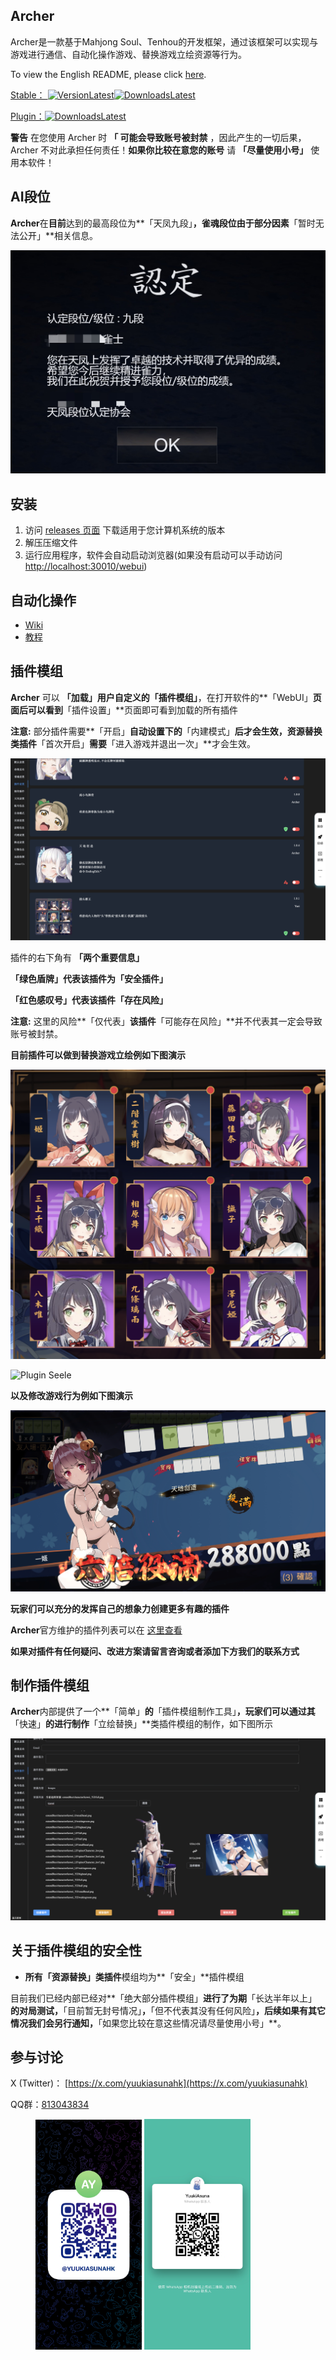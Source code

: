 ## Archer

Archer是一款基于Mahjong Soul、Tenhou的开发框架，通过该框架可以实现与游戏进行通信、自动化操作游戏、替换游戏立绘资源等行为。

To view the English README, please click [here](./README_EN.md).

[Stable： ![VersionLatest](https://img.shields.io/github/release/moxcomic/archer.svg)![DownloadsLatest](https://img.shields.io/github/downloads/moxcomic/archer/latest/total.svg)](https://github.com/moxcomic/archer/releases/latest)

[Plugin：![DownloadsLatest](https://img.shields.io/github/downloads/moxcomic/archer/plugin/total.svg)](https://github.com/moxcomic/archer/releases/plugin)

**警告** 在您使用 Archer 时 **「 可能会导致账号被封禁** ，因此产生的一切后果，Archer 不对此承担任何责任！**如果你比较在意您的账号** 请 **「尽量使用小号」** 使用本软件！

## AI段位

**Archer**在**目前**达到的最高段位为**「天凤九段」**，**雀魂**段位由于部分因素**「暂时无法公开」**相关信息。

![rank_9_dan](./rank_9_dan.jpg)

## 安装

1. 访问 [releases 页面](https://github.com/moxcomic/archer/releases/latest) 下载适用于您计算机系统的版本
2. 解压压缩文件
3. 运行应用程序，软件会自动启动浏览器(如果没有启动可以手动访问 [http://localhost:30010/webui](http://localhost:30010/webui))

## 自动化操作

- [Wiki](https://github.com/moxcomic/archer/wiki)
- [教程](https://github.com/moxcomic/archer/blob/main/lesson/Navigation.md)

## 插件模组

**Archer** 可以 **「加载」**用户自定义的**「插件模组」**，在打开软件的**「WebUI」**页面后可以看到**「插件设置」**页面即可看到加载的所有插件

**注意:** 部分插件需要**「开启」**自动设置下的**「内建模式」**后才会生效，资源替换类插件**「首次开启」**需要**「进入游戏并退出一次」**才会生效。

![Plugin Setting](./plugin_setting.png)

插件的右下角有 **「两个重要信息」**

**「绿色盾牌」**代表该插件为**「安全插件」**

**「红色感叹号」**代表该插件**「存在风险」**

**注意:** 这里的风险**「仅代表」**该插件**「可能存在风险」**并不代表其一定会导致账号被封禁。

**目前插件可以做到替换游戏立绘例如下图演示**

![Plugin JieTouBW](./plugin_jietoubw.png)

![Plugin Seele](./plugin_seele.png)

**以及修改游戏行为例如下图演示**

![Plugin EndingEdit](./plugin_ending_edit.png)

**玩家们可以充分的发挥自己的想象力创建更多有趣的插件**

**Archer**官方维护的插件列表可以在 [这里查看](https://github.com/moxcomic/archer/releases/tag/plugin)

**如果对插件有任何疑问、改进方案请留言咨询或者添加下方我们的联系方式**

## 制作插件模组

**Archer**内部提供了一个**「简单」**的**「插件模组制作工具」**，玩家们可以通过其**「快速」**的进行制作**「立绘替换」**类插件模组的制作，如下图所示

![Plugin Make](./plugin_make.png)

## 关于插件模组的安全性

- **所有「资源替换」类插件**模组均为**「安全」**插件模组

目前我们已经内部已经对**「绝大部分插件模组」**进行了为期**「长达半年以上」**的对局测试，**「目前暂无封号情况」**，**「但不代表其没有任何风险」**，后续如果有其它情况我们会另行通知，**「如果您比较在意这些情况请尽量使用小号」**。

## 参与讨论

X (Twitter)： [https://x.com/yuukiasunahk](https://x.com/yuukiasunahk)

QQ群：[813043834](http://qm.qq.com/cgi-bin/qm/qr?_wv=1027&k=lpj-aL7OUe2vy5rSo13Pb-L5nPpLn1SQ&authKey=tlxLDUf6SOkh%2BJtfmgzYW9Ff0oScjghCKMLNRlLUuo1HKBZOk%2BHlfiVi9d05n2LX&noverify=0&group_code=813043834)

<figure class="two">
    <img src="./telegram.jpg" width=170>
    <img src="./whatsapp.jpg" width=170>
</figure>